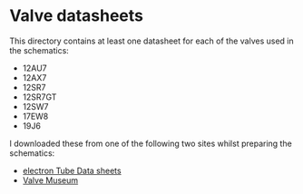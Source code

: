 # Valve datasheets

This directory contains at least one datasheet for each of the valves used in the schematics:

* 12AU7
* 12AX7
* 12SR7
* 12SR7GT
* 12SW7
* 17EW8
* 19J6

I downloaded these from one of the following two sites whilst preparing the schematics:

* [electron Tube Data sheets][tube-sheets]
* [Valve Museum][valve-museum]

[tube-sheets]:  https://frank.pocnet.net "electron Tube Data sheets"
[valve-museum]: http://www.r-type.org/ "Valve Museum"
